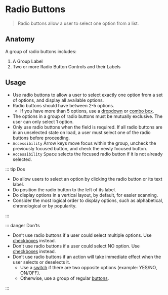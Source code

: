 # Radio Buttons

> Radio buttons allow a user to select one option from a list.

## Anatomy

A group of radio buttons includes:

1. A Group Label
2. Two or more Radio Button Controls and their Labels

## Usage

- Use radio buttons to allow a user to select exactly one option from a set of options, and display all available options.
- Radio buttons should have between 2-5 options.
  - If you have more than 5 options, use a [dropdown](dropdown) or [combo box](combo-box).
- The options in a group of radio buttons must be mutually exclusive. The user can only select 1 option.
- Only use radio buttons when the field is required. If all radio buttons are in an unselected state on load, a user must select one of the radio buttons before proceeding.
- `Accessibility` Arrow keys move focus within the group, uncheck the previously focused button, and check the newly focused button.
- `Accessibility` <kbd>Space</kbd> selects the focused radio button if it is not already selected.

::: tip Dos

- Do allow users to select an option by clicking the radio button or its text label.
- Do position the radio button to the left of its label.
- Do display options in a vertical layout, by default, for easier scanning.
- Consider the most logical order to display options, such as alphabetical, chronological or by popularity.

:::

::: danger Don’ts

- Don’t use radio buttons if a user could select multiple options. Use [checkboxes](checkbox) instead.
- Don't use radio buttons if a user could select NO option. Use [checkboxes](checkbox) instead.
- Don’t use radio buttons if an action will take immediate effect when the user selects or deselects it.
  - Use a [switch](switch) if there are two opposite options (example: YES/NO, ON/OFF).
  - Otherwise, use a group of regular [buttons](button).

:::
